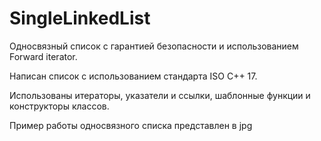 # SingleLinkedList
Односвязный список с гарантией безопасности и использованием Forward iterator.

Написан список с использованием стандарта ISO C++ 17.

Использованы итераторы, указатели и ссылки, шаблонные функции и конструкторы классов.

Пример работы односвязного списка представлен в jpg

